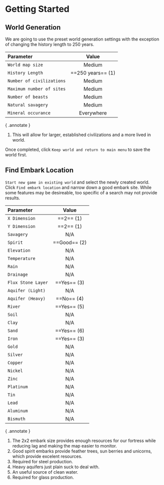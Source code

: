 # Getting Started

## World Generation

We are going to use the preset world generation settings with the exception of changing the history length to 250 years.

| Parameter                 | Value             |
| :------------------------ | :---------------: |
| `World map size`          | Medium            |
| `History Length`          | ==250 years== (1) |
| `Number of civilizations` | Medium            |
| `Maximum number of sites` | Medium            |
| `Number of beasts`        | Medium            |
| `Natural savagery`        | Medium            |
| `Mineral occurance`       | Everywhere        |
{ .annotate }

1.  This will allow for larger, established civilizations and a more lived in world.

Once completed, click `Keep world and return to main menu` to save the world first. 

## Find Embark Location

`Start new game in existing world` and select the newly created world. Click `Find embark location` and narrow down a good embark site. While some features may be desireable, too specific of a search may not provide results.

| Parameter          | Value        |
| :----------------- | :----------: |
| `X Dimension`      | ==2== (1)    | 
| `Y Dimension`      | ==2== (1)    |
| `Savagery`         | N/A          |
| `Spirit`           | ==Good== (2) |
| `Elevation`        | N/A          |
| `Temperature`      | N/A          |
| `Rain`             | N/A          |
| `Drainage`         | N/A          |
| `Flux Stone Layer` | ==Yes== (3)  |
| `Aquifer (Light)`  | N/A          |
| `Aquifer (Heavy)`  | ==No== (4)   |
| `River`            | ==Yes== (5)  |
| `Soil`             | N/A          |
| `Clay`             | N/A          |
| `Sand`             | ==Yes== (6)  |
| `Iron`             | ==Yes== (3)  |
| `Gold`             | N/A          |
| `Silver`           | N/A          |
| `Copper`           | N/A          |
| `Nickel`           | N/A          |
| `Zinc`             | N/A          |
| `Platinum`         | N/A          |
| `Tin`              | N/A          |
| `Lead`             | N/A          |
| `Aluminum`         | N/A          |
| `Bismuth`          | N/A          |
{ .annotate }

1.  The 2x2 embark size provides enough resources for our fortress while reducing lag and making the map easier to monitor.
2.  Good spirit embarks provide feather trees, sun berries and unicorns, which provide excelent resources.
3.  Required for steel production.
4.  Heavy aquifers just plain suck to deal with.
5.  An useful source of clean water.
6.  Required for glass production.


